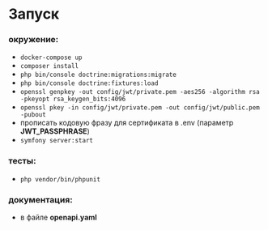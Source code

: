 # Запуск

### окружение:
- `docker-compose up`
- `composer install`
- `php bin/console doctrine:migrations:migrate`
- `php bin/console doctrine:fixtures:load`
- `openssl genpkey -out config/jwt/private.pem -aes256 -algorithm rsa -pkeyopt rsa_keygen_bits:4096`
- `openssl pkey -in config/jwt/private.pem -out config/jwt/public.pem -pubout`
- прописать кодовую фразу для сертификата в .env (параметр **JWT_PASSPHRASE**)
- `symfony server:start`

### тесты:
- `php vendor/bin/phpunit`

### документация:
- в файле **openapi.yaml**
